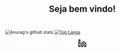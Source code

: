 <h1 align='center'>Seja bem vindo!</h1>
<br>

![Anurag's github stats](https://github-readme-stats.vercel.app/api?username=brunoff634cyt&show_icons=true&theme=default&count_private=true&hide=issues)
[![Top Langs](https://github-readme-stats.vercel.app/api/top-langs/?username=brunoff634cyt&layout=compact)](https://github.com/brunoff634cyt/github-readme-stats)

<p align='center'>
  <a href="https://www.linkedin.com/in/brunofeitoza634/" target="_blank" title="LinkedIn"><img height="28" src="https://raw.githubusercontent.com/feathericons/feather/master/icons/linkedin.svg"></a>
</p>
